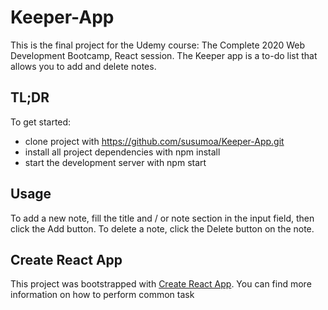 # Keeper-App

This is the final project for the Udemy course: The Complete 2020 Web Development Bootcamp, React session.
The Keeper app is a to-do list that allows you to add and delete notes.

## TL;DR

To get started:

 * clone project with https://github.com/susumoa/Keeper-App.git
 * install all project dependencies with npm install
 * start the development server with npm start

## Usage

To add a new note, fill the title and / or note section in the input field, then click the Add button. To delete a note, click the Delete button on the note.

## Create React App

This project was bootstrapped with [Create React App](https://github.com/facebookincubator/create-react-app). You can find more information on how to perform common task
